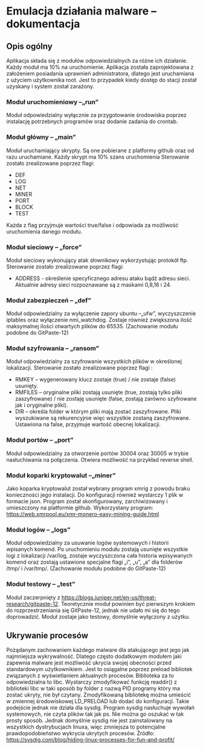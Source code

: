 #   Emulacja działania malware – dokumentacja 

## Opis ogólny

Aplikacja składa się z modułów odpowiedzialnych za różne ich działanie. Każdy moduł ma 10% na uruchomienie.
Aplikacja została zaprojektowana z założeniem posiadania uprawnień administratora, dlatego jest uruchamiana z użyciem użytkownika root. 
Jest to przypadek kiedy dostęp do stacji został uzyskany i system został zarażony.

###	Moduł uruchomieniowy –„run”

Moduł odpowiedzialny wyłącznie za przygotowanie środowiska poprzez instalację potrzebnych programów oraz dodanie zadania do crontab.
###	Moduł główny – „main”

Moduł uruchamiający skrypty. Są one pobierane z platformy github oraz od razu uruchamiane. Każdy skrypt ma 10% szans uruchomienia
Sterowanie zostało zrealizowane poprzez flagi:
 -	DEF
 -	LOG
 -	NET
 -	MINER
 -	PORT
 -	BLOCK
 -	TEST

Każda z flag przyjmuje wartości true/false i odpowiada za możliwość uruchomienia danego modułu.
###	Moduł sieciowy – „force”

Moduł sieciowy wykonujący atak słownikowy wykorzystując protokół ftp.
Sterowanie zostało zrealizowane poprzez flagi:
-	ADDRESS - określenie specyficznego adresu ataku bądź adresu sieci. Aktualnie adresy sieci rozpoznawane są z maskami 0,8,16 i 24. 

### Moduł zabezpieczeń – „def”

Moduł odpowiedzialny za wyłączenie zapory ubuntu –„ufw”, wyczyszczenie iptables oraz wyłączenie nmi_watchdog. Zostaje również zwiększona ilość maksymalnej ilości otwartych plików do 65535. (Zachowanie modułu podobne do GitPaste-12)

###	Moduł szyfrowania – „ransom”

Moduł odpowiedzialny za szyfrowanie wszystkich plików w określonej lokalizacji. 
Sterowanie zostało zrealizowane poprzez flagi :
- 	RMKEY – wygenerowany klucz zostaje (true) / nie zostaje (false) usunięty.
- 	RMFILES – oryginalne pliki zostają usunięte (true, zostają tylko pliki zaszyfrowane) / nie zostaję usunięte (false, zostają zarówno szyfrowane jak i oryginalne pliki).
-	DIR – określa folder w którym pliki mają zostać zaszyfrowane. Pliki wyszukiwane są rekurencyjnie więc wszystkie zostaną zaszyfrowane.
Ustawiona na false, przyjmuje wartość obecnej lokalizacji.  

###	Moduł portów – „port”

Moduł odpowiedzialny za otworzenie portów 30004 oraz 30005 w trybie nasłuchiwania na połączenia. Otwiera możliwość na przykład reverse shell.

###	Moduł koparki kryptowalut –„miner”

Jako koparka kryptowalut został wybrany program xmrig z powodu braku konieczności jego instalacji. Do konfiguracji również wystarczy 1 plik w formacie json. Program został skonfigurowany, zarchiwizowany i umieszczony na platformie github.
Wykorzystany program: https://web.xmrpool.eu/xmr-monero-easy-mining-guide.html

###	Moduł logów – „logs”

Moduł odpowiedzialny za usuwanie logów systemowych  i historii wpisanych komend. Po uruchomieniu modułu zostają usunięte wszystkie logi z lokalizacji /var/log, zostaje wyczyszczona cała historia wpisywanych komend oraz zostają ustawione specjalne flagi „i”, „u”, „a” dla folderów /tmp/ i /var/tmp/. (Zachowanie modułu podobne do GitPaste-12)

###	Moduł testowy – „test”

Moduł zaczerpnięty z https://blogs.juniper.net/en-us/threat-research/gitpaste-12.
Teoretycznie moduł powinien być pierwszym krokiem do rozprzestrzeniania się GitPaste-12, jednak nie udało mi się do tego doprowadzić. Moduł zostaje jako testowy, domyślnie wyłączony z użytku.

## Ukrywanie procesów

Pożądanym zachowaniem każdego malware dla atakującego jest jego jak najmniejsza wykrywalność. Dlatego często dodatkowym modułem jaki zapewnia malware jest możliwość ukrycia swojej obecności przed standardowym użytkownikiem. Jest to osiągalne poprzez preload bibliotek związanych z wyświetlaniem aktualnych procesów. Biblioteka za to odpowiedzialna to libc. Wystarczy zmodyfikować funkcję readdir() z biblioteki libc w taki sposób by folder z nazwą PID programy który ma zostać ukryty, nie był czytany. Zmodyfikowaną bibliotekę można umieścić w zmiennej środowiskowej  LD_PRELOAD lub dodać do konfiguracji. 
Takie podejście jednak nie działa dla sysdig. Program sysdig nasłuchuje wywołań systemowych, nie czyta plików tak jak ps. Nie można go oszukać w tak prosty sposób. Jednak domyślnie sysdig nie jest zainstalowany na wszystkich dystrybucjach linuxa, więc zmniejsza to potencjalne prawdopodobieństwo wykrycia ukrytych procesów.
Źródło: https://sysdig.com/blog/hiding-linux-processes-for-fun-and-profit/ 

